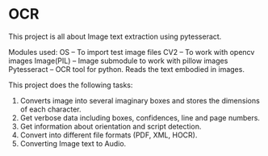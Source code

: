 # OCR
This project is all about Image text extraction using pytesseract.

Modules used:
OS – To import test image files
CV2 – To work with opencv images
Image(PIL) – Image submodule to work with pillow images
Pytesseract – OCR tool for python. Reads the text embodied in images.

This project does the following tasks:
1.	Converts image into several imaginary boxes and stores the dimensions of each character.
2.	Get verbose data including boxes, confidences, line and page numbers.
3.	Get information about orientation and script detection.
4.	Convert into different file formats (PDF, XML, HOCR).
5.	Converting Image text to Audio.
